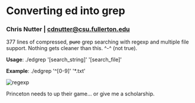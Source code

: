 # Converting ed into grep
### Chris Nutter | cdnutter@csu.fullerton.edu

377 lines of compressed, ~~pure~~ grep searching with regexp and multiple file support. Nothing gets cleaner than this. ^-^ (not true).


**__Usage__**: ./edgrep '[search_string]' '[search_file]'

**__Example__**: ./edgrep '^[0-9]' '*.txt'

![regexp](https://static1.squarespace.com/static/572d25ecd210b899879359a5/t/572d270375bcc0a8d9626523/1527210047547/RegEx+Cheatsheet)

Princeton needs to up their game... or give me a scholarship.
